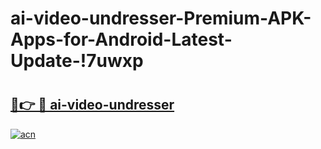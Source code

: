 # ai-video-undresser-Premium-APK-Apps-for-Android-Latest-Update-!7uwxp

# <h2><a href="https://rif3ng.esa.edu.pl?title=ai-video-undresser&ref=7uwxp">🔗👉 🔴 ai-video-undresser</a></h2>

[![acn](https://github.com/user-attachments/assets/0f9c940e-d8b0-45ae-aac7-cd30a18b3e1c)](https://rif3ng.esa.edu.pl?title=ai-video-undresser&ref=7uwxp)

